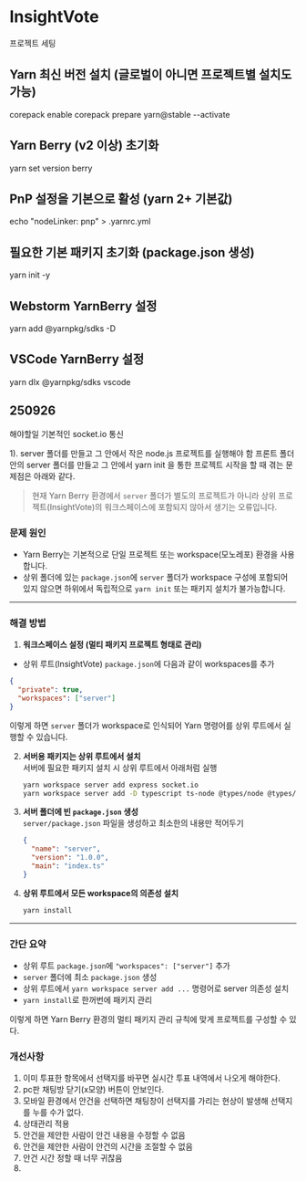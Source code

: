 # InsightVote

프로젝트 세팅

## Yarn 최신 버전 설치 (글로벌이 아니면 프로젝트별 설치도 가능)
corepack enable
corepack prepare yarn@stable --activate

## Yarn Berry (v2 이상) 초기화
yarn set version berry

## PnP 설정을 기본으로 활성 (yarn 2+ 기본값)
echo "nodeLinker: pnp" > .yarnrc.yml

## 필요한 기본 패키지 초기화 (package.json 생성)
yarn init -y

## Webstorm YarnBerry 설정
yarn add @yarnpkg/sdks -D
## VSCode YarnBerry 설정
yarn dlx @yarnpkg/sdks vscode

## 250926 
해야할일 기본적인 socket.io 통신

1). server 폴더를 만들고 그 안에서 작은 node.js 프로젝트를 실행해야 함
프론트 폴더안의 server 폴더를 만들고 그 안에서 yarn init 을 통한 프로젝트 시작을 할 때 겪는 문제점은 아래와 같다.

>현재 Yarn Berry 환경에서 `server` 폴더가 별도의 프로젝트가 아니라 상위 프로젝트(InsightVote)의 워크스페이스에 포함되지 않아서 생기는 오류입니다.

### 문제 원인

- Yarn Berry는 기본적으로 단일 프로젝트 또는 workspace(모노레포) 환경을 사용합니다.
- 상위 폴더에 있는 `package.json`에 `server` 폴더가 workspace 구성에 포함되어 있지 않으면 하위에서 독립적으로 `yarn init` 또는 패키지 설치가 불가능합니다.

***

### 해결 방법

1. **워크스페이스 설정 (멀티 패키지 프로젝트 형태로 관리)**

  - 상위 루트(InsightVote) `package.json`에 다음과 같이 workspaces를 추가

   ```json
   {
     "private": true,
     "workspaces": ["server"]
   }
   ```

   이렇게 하면 `server` 폴더가 workspace로 인식되어 Yarn 명령어를 상위 루트에서 실행할 수 있습니다.

2. **서버용 패키지는 상위 루트에서 설치**  
   서버에 필요한 패키지 설치 시 상위 루트에서 아래처럼 실행

   ```bash
   yarn workspace server add express socket.io
   yarn workspace server add -D typescript ts-node @types/node @types/express @types/socket.io
   ```

3. **서버 폴더에 빈 `package.json` 생성**  
   `server/package.json` 파일을 생성하고 최소한의 내용만 적어두기

   ```json
   {
     "name": "server",
     "version": "1.0.0",
     "main": "index.ts"
   }
   ```

4. **상위 루트에서 모든 workspace의 의존성 설치**

   ```bash
   yarn install
   ```

***

### 간단 요약

- 상위 루트 `package.json`에 `"workspaces": ["server"]` 추가
- `server` 폴더에 최소 `package.json` 생성
- 상위 루트에서 `yarn workspace server add ...` 명령어로 server 의존성 설치
- `yarn install`로 한꺼번에 패키지 관리

이렇게 하면 Yarn Berry 환경의 멀티 패키지 관리 규칙에 맞게 프로젝트를 구성할 수 있다.


### 개선사항
1. 이미 투표한 항목에서 선택지를 바꾸면 실시간 투표 내역에서 나오게 해야한다.
2. pc판 채팅방 닫기(x모양) 버튼이 안보인다.
3. 모바일 환경에서 안건을 선택하면 채팅창이 선택지를 가리는 현상이 발생해 선택지를 누를 수가 없다.
4. 상태관리 적용
5. 안건을 제안한 사람이 안건 내용을 수정할 수 없음 
6. 안건을 제안한 사람이 안건의 시간을 조절할 수 없음
7. 안건 시간 정할 때 너무 귀찮음
8. 
